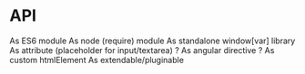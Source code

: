 # API

As ES6 module
As node (require) module
As standalone window[var] library
As attribute (placeholder for input/textarea)
? As angular directive
? As custom htmlElement
As extendable/pluginable
